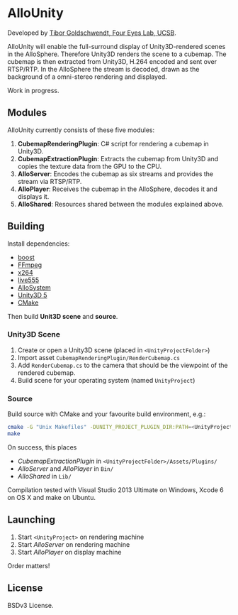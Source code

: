# AlloUnity

Developed by [Tibor Goldschwendt, Four Eyes Lab, UCSB](https://ilab.cs.ucsb.edu/index.php/people/6-visitors/86-tibor-goldschwendt-).

AlloUnity will enable the full-surround display of Unity3D-rendered scenes in the AlloSphere. Therefore Unity3D renders the scene to a cubemap. The cubemap is then extracted from Unity3D, H.264 encoded and sent over RTSP/RTP. In the AlloSphere the stream is decoded, drawn as the background of a omni-stereo rendering and displayed.

Work in progress.

## Modules

AlloUnity currently consists of these five modules:

1. **CubemapRenderingPlugin**: C# script for rendering a cubemap in Unity3D.
2. **CubemapExtractionPlugin**: Extracts the cubemap from Unity3D and copies the texture data from the GPU to the CPU.
3. **AlloServer**: Encodes the cubemap as six streams and provides the stream via RTSP/RTP.
4. **AlloPlayer**: Receives the cubemap in the AlloSphere, decodes it and displays it.
5. **AlloShared**: Resources shared between the modules explained above.

## Building

Install dependencies:

- [boost](http://www.boost.org/)
- [FFmpeg](https://www.ffmpeg.org/)
- [x264](http://www.videolan.org/developers/x264.html)
- [live555](http://www.live555.com/liveMedia/)
- [AlloSystem](https://github.com/AlloSphere-Research-Group/AlloSystem)
- [Unity3D 5](https://unity3d.com/)
- [CMake](http://www.cmake.org/)

Then build **Unit3D scene** and **source**.

### Unity3D Scene

1. Create or open a Unity3D scene (placed in `<UnityProjectFolder>`)
2. Import asset `CubemapRenderingPlugin/RenderCubemap.cs`
3. Add `RenderCubemap.cs` to the camera that should be the viewpoint of the rendered cubemap.
4. Build scene for your operating system (named `UnityProject`)

### Source

Build source with CMake and your favourite build environment, e.g.:

```bash
cmake -G "Unix Makefiles" -DUNITY_PROJECT_PLUGIN_DIR:PATH=<UnityProjectFolder>/Assets/Plugin
make
```
On success, this places

- *CubemapExtractionPlugin* in `<UnityProjectFolder>/Assets/Plugins/`
- *AlloServer* and *AlloPlayer* in `Bin/` 
- *AlloShared* in `Lib/`

Compilation tested with Visual Studio 2013 Ultimate on Windows, Xcode 6 on OS X and make on Ubuntu.

## Launching

1. Start `<UnityProject>` on rendering machine
2. Start *AlloServer* on rendering machine
3. Start *AlloPlayer* on display machine

Order matters!

## License

BSDv3 License.